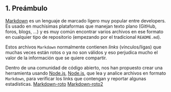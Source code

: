 ## 1. Preámbulo

[Markdown](https://es.wikipedia.org/wiki/Markdown) es un lenguaje de marcado
ligero muy popular entre developers. Es usado en muchísimas plataformas que
manejan texto plano (GitHub, foros, blogs, ...) y es muy común
encontrar varios archivos en ese formato en cualquier tipo de repositorio
(empezando por el tradicional `README.md`).

Estos archivos `Markdown` normalmente contienen _links_ (vínculos/ligas) que
muchas veces están rotos o ya no son válidos y eso perjudica mucho el valor de
la información que se quiere compartir.

Dentro de una comunidad de código abierto, nos han propuesto crear una
herramienta usando [Node.js](https://nodejs.org/), [Node.js](https://nodejs.org/), que lea y analice archivos
en formato `Markdown`, para verificar los links que contengan y reportar
algunas estadísticas.
[Markdown-roto](https://es.wikipedia.org/wiki/Markdown0)
[Markdown-roto2](https://es.wikipedia.org/wiki/Markdown0)

